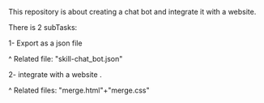 
This repository is about creating a chat bot and integrate  it with a website.

There is 2 subTasks:

1- Export as a json file 

^ Related file: "skill-chat_bot.json"

2- integrate with a website .

^ Related files: "merge.html"+"merge.css"
